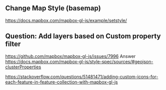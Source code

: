 ## Change Map Style (basemap)
https://docs.mapbox.com/mapbox-gl-js/example/setstyle/ 

## Question: Add layers based on Custom property filter
https://github.com/mapbox/mapbox-gl-js/issues/7996
Answer 
https://docs.mapbox.com/mapbox-gl-js/style-spec/sources/#geojson-clusterProperties

https://stackoverflow.com/questions/51481471/adding-custom-icons-for-each-feature-in-feature-collection-with-mapbox-gl-js

